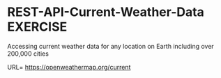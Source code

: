 # REST-API-Current-Weather-Data EXERCISE

Accessing current weather data for any location on Earth including over 200,000 cities

URL= https://openweathermap.org/current

